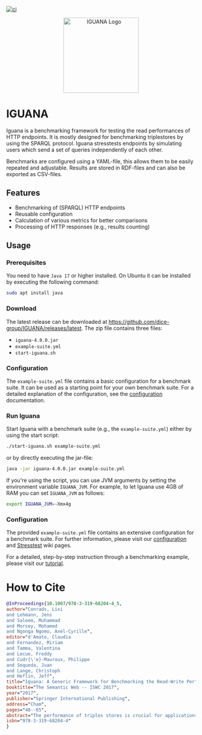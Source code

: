 [![ci](https://github.com/dice-group/IGUANA/actions/workflows/ci.yml/badge.svg)](https://github.com/dice-group/IGUANA/actions/workflows/ci.yml)

<p align="center">
    <img src="https://github.com/dice-group/IGUANA/raw/develop/images/IGUANA_logo.png" alt="IGUANA Logo" width="200">
</p>

# IGUANA
Iguana is a benchmarking framework for testing the read performances of HTTP endpoints.
It is mostly designed for benchmarking triplestores by using the SPARQL protocol.
Iguana stresstests endpoints by simulating users which send a set of queries independently of each other.

Benchmarks are configured using a YAML-file, this allows them to be easily repeated and adjustable.
Results are stored in RDF-files and can also be exported as CSV-files.

## Features
- Benchmarking of (SPARQL) HTTP endpoints
- Reusable configuration
- Calculation of various metrics for better comparisons
- Processing of HTTP responses (e.g., results counting)

## Usage

### Prerequisites
You need to have `Java 17` or higher installed.
On Ubuntu it can be installed by executing the following command:

```bash
sudo apt install java
``` 

### Download
The latest release can be downloaded at https://github.com/dice-group/IGUANA/releases/latest.
The zip file contains three files:

* `iguana-4.0.0.jar`
* `example-suite.yml`
* `start-iguana.sh`

### Configuration
The `example-suite.yml` file contains a basic configuration for a benchmark suite.
It can be used as a starting point for your own benchmark suite.
For a detailed explanation of the configuration, see the [configuration](docs_new/configuration/overview.md) documentation.

### Run Iguana
Start Iguana with a benchmark suite (e.g., the `example-suite.yml`) either by using the start script:

```bash
./start-iguana.sh example-suite.yml
```

or by directly executing the jar-file:

```bash
java -jar iguana-4.0.0.jar example-suite.yml
```

If you're using the script, you can use JVM arguments by setting the environment variable `IGUANA_JVM`.
For example, to let Iguana use 4GB of RAM you can set `IGUANA_JVM` as follows:

```bash
export IGUANA_JVM=-Xmx4g
```

### Configuration
The provided `example-suite.yml` file contains an extensive configuration for a benchmark suite.
For further information,
please visit our [configuration](http://iguana-benchmark.eu/docs/3.2/usage/configuration/) and [Stresstest](http://iguana-benchmark.eu/docs/3.0/usage/stresstest/) wiki pages.



For a detailed, step-by-step instruction through a benchmarking example, please visit our [tutorial](http://iguana-benchmark.eu/docs/3.2/usage/tutorial/).

# How to Cite

```bibtex
@InProceedings{10.1007/978-3-319-68204-4_5,
author="Conrads, Lixi
and Lehmann, Jens
and Saleem, Muhammad
and Morsey, Mohamed
and Ngonga Ngomo, Axel-Cyrille",
editor="d'Amato, Claudia
and Fernandez, Miriam
and Tamma, Valentina
and Lecue, Freddy
and Cudr{\'e}-Mauroux, Philippe
and Sequeda, Juan
and Lange, Christoph
and Heflin, Jeff",
title="Iguana: A Generic Framework for Benchmarking the Read-Write Performance of Triple Stores",
booktitle="The Semantic Web -- ISWC 2017",
year="2017",
publisher="Springer International Publishing",
address="Cham",
pages="48--65",
abstract="The performance of triples stores is crucial for applications driven by RDF. Several benchmarks have been proposed that assess the performance of triple stores. However, no integrated benchmark-independent execution framework for these benchmarks has yet been provided. We propose a novel SPARQL benchmark execution framework called Iguana. Our framework complements benchmarks by providing an execution environment which can measure the performance of triple stores during data loading, data updates as well as under different loads and parallel requests. Moreover, it allows a uniform comparison of results on different benchmarks. We execute the FEASIBLE and DBPSB benchmarks using the Iguana framework and measure the performance of popular triple stores under updates and parallel user requests. We compare our results (See https://doi.org/10.6084/m9.figshare.c.3767501.v1) with state-of-the-art benchmarking results and show that our benchmark execution framework can unveil new insights pertaining to the performance of triple stores.",
isbn="978-3-319-68204-4"
}
```